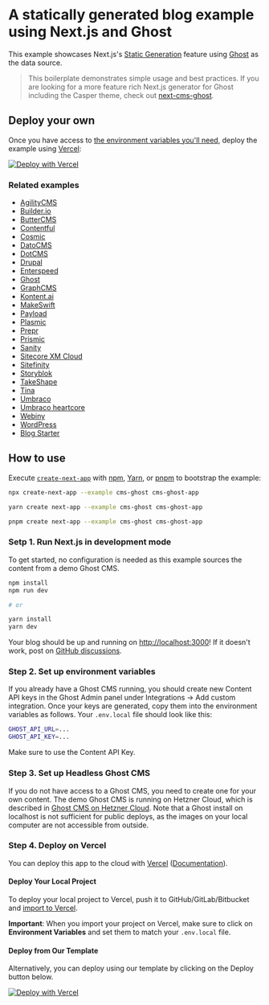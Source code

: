 # A statically generated blog example using Next.js and Ghost

This example showcases Next.js's [Static Generation](https://nextjs.org/docs/basic-features/pages) feature using [Ghost](https://ghost.org/) as the data source.

> This boilerplate demonstrates simple usage and best practices. If you are looking for a more feature rich Next.js generator for Ghost including the Casper theme,
> check out [next-cms-ghost](https://github.com/styxlab/next-cms-ghost).

## Deploy your own

Once you have access to [the environment variables you'll need](#step-2-set-up-environment-variables), deploy the example using [Vercel](https://vercel.com?utm_source=github&utm_medium=readme&utm_campaign=next-example):

[![Deploy with Vercel](https://vercel.com/button)](https://vercel.com/import/git?c=1&s=https://github.com/vercel/next.js/tree/canary/examples/cms-ghost&env=ghost_BUCKET_SLUG,ghost_READ_KEY,ghost_PREVIEW_SECRET&envDescription=Required%20to%20connect%20the%20app%20with%20ghost&envLink=https://vercel.link/cms-ghost-env)

### Related examples

- [AgilityCMS](/examples/cms-agilitycms)
- [Builder.io](/examples/cms-builder-io)
- [ButterCMS](/examples/cms-buttercms)
- [Contentful](/examples/cms-contentful)
- [Cosmic](/examples/cms-cosmic)
- [DatoCMS](/examples/cms-datocms)
- [DotCMS](/examples/cms-dotcms)
- [Drupal](/examples/cms-drupal)
- [Enterspeed](/examples/cms-enterspeed)
- [Ghost](/examples/cms-ghost)
- [GraphCMS](/examples/cms-graphcms)
- [Kontent.ai](/examples/cms-kontent-ai)
- [MakeSwift](/examples/cms-makeswift)
- [Payload](/examples/cms-payload)
- [Plasmic](/examples/cms-plasmic)
- [Prepr](/examples/cms-prepr)
- [Prismic](/examples/cms-prismic)
- [Sanity](/examples/cms-sanity)
- [Sitecore XM Cloud](/examples/cms-sitecore-xmcloud)
- [Sitefinity](/examples/cms-sitefinity)
- [Storyblok](/examples/cms-storyblok)
- [TakeShape](/examples/cms-takeshape)
- [Tina](/examples/cms-tina)
- [Umbraco](/examples/cms-umbraco)
- [Umbraco heartcore](/examples/cms-umbraco-heartcore)
- [Webiny](/examples/cms-webiny)
- [WordPress](/examples/cms-wordpress)
- [Blog Starter](/examples/blog-starter)

## How to use

Execute [`create-next-app`](https://github.com/vercel/next.js/tree/canary/packages/create-next-app) with [npm](https://docs.npmjs.com/cli/init), [Yarn](https://yarnpkg.com/lang/en/docs/cli/create/), or [pnpm](https://pnpm.io) to bootstrap the example:

```bash
npx create-next-app --example cms-ghost cms-ghost-app
```

```bash
yarn create next-app --example cms-ghost cms-ghost-app
```

```bash
pnpm create next-app --example cms-ghost cms-ghost-app
```

### Setp 1. Run Next.js in development mode

To get started, no configuration is needed as this example sources the content from a demo Ghost CMS.

```bash
npm install
npm run dev

# or

yarn install
yarn dev
```

Your blog should be up and running on [http://localhost:3000](http://localhost:3000)! If it doesn't work, post on [GitHub discussions](https://github.com/vercel/next.js/discussions).

### Step 2. Set up environment variables

If you already have a Ghost CMS running, you should create new Content API keys in the Ghost Admin panel under Integrations -> Add custom integration.
Once your keys are generated, copy them into the environment variables as follows. Your `.env.local` file should look like this:

```bash
GHOST_API_URL=...
GHOST_API_KEY=...
```

Make sure to use the Content API Key.

### Step 3. Set up Headless Ghost CMS

If you do not have access to a Ghost CMS, you need to create one for your own content. The demo Ghost CMS is running on Hetzner Cloud, which is described in [Ghost CMS on Hetzner Cloud](https://www.jamify.org/2020/04/07/ghost-cms-on-hetzner-cloud/). Note that a Ghost install on localhost is not sufficient for public deploys, as the images on your local computer are not accessible from outside.

### Step 4. Deploy on Vercel

You can deploy this app to the cloud with [Vercel](https://vercel.com?utm_source=github&utm_medium=readme&utm_campaign=next-example) ([Documentation](https://nextjs.org/docs/deployment)).

#### Deploy Your Local Project

To deploy your local project to Vercel, push it to GitHub/GitLab/Bitbucket and [import to Vercel](https://vercel.com/import/git?utm_source=github&utm_medium=readme&utm_campaign=next-example).

**Important**: When you import your project on Vercel, make sure to click on **Environment Variables** and set them to match your `.env.local` file.

#### Deploy from Our Template

Alternatively, you can deploy using our template by clicking on the Deploy button below.

[![Deploy with Vercel](https://vercel.com/button)](https://vercel.com/import/git?c=1&s=https://github.com/vercel/next.js/tree/canary/examples/cms-ghost&env=GHOST_API_URL,GHOST_API_KEY&envDescription=Required%20to%20connect%20the%20app%20with%20ghost&envLink=https://vercel.link/cms-ghost-env)

